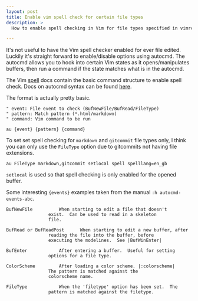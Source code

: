 ```yaml
---
layout: post
title: Enable vim spell check for certain file types
description: >
  How to enable spell checking in Vim for file types specified in vimrc

---
```


It's not useful to have the Vim spell checker enabled for ever file edited.
Luckily it's straight forward to enable/disable options using autocmd. The
autocmd allows you to hook into certain Vim states as it opens/manipulates
buffers, then run a command if the state matches what is in the autocmd.

The Vim [spell](http://vimdoc.sourceforge.net/htmldoc/spell.html) docs contain
the basic command structure to enable spell check. Docs on autocmd syntax can
be found [here](http://vimdoc.sourceforge.net/htmldoc/autocmd.html).

The format is actually pretty basic.

```
" event: File event to check (BufNewFile/BufRead/FileType)
" pattern: Match pattern (*.html/markdown)
" command: Vim command to be run

au {event} {pattern} {command}
```

To set set spell checking for `markdown` and `gitcommit` file types only, I
think you can only use the `FileType` option due to gitcommits not having file
extensions.

```
au FileType markdown,gitcommit setlocal spell spelllang=en_gb
```

`setlocal` is used so that spell checking is only enabled for the opened
buffer.

Some interesting `{events}` examples taken from the manual `:h
autocmd-events-abc`.

```
BufNewFile			When starting to edit a file that doesn't
				exist.  Can be used to read in a skeleton
				file.

BufRead or BufReadPost		When starting to edit a new buffer, after
				reading the file into the buffer, before
				executing the modelines.  See |BufWinEnter|

BufEnter			After entering a buffer.  Useful for setting
				options for a file type. 

ColorScheme			After loading a color scheme. |:colorscheme|
				The pattern is matched against the
				colorscheme name.

FileType			When the 'filetype' option has been set.  The
				pattern is matched against the filetype.
```

